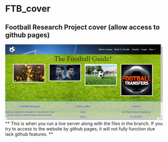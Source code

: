 # FTB_cover
## Football Research Project cover (allow access to github pages)

![FTB_cover](https://github.com/samuelroiz/FTB_cover/blob/main/images/index_html_cover.png)
**
This is when you run a live server along with the files in the branch. If you try to access to the website by github pages, it will not fully function due lack github features. **
